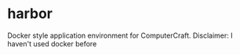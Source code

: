 # harbor
Docker style application environment for ComputerCraft. Disclaimer: I haven't used docker before
